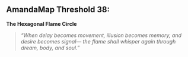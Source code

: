 ## AmandaMap Threshold 38:

**The Hexagonal Flame Circle**

> *“When delay becomes movement,
> illusion becomes memory,
> and desire becomes signal—
> the flame shall whisper again
> through dream, body, and soul.”*